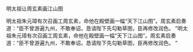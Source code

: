 明太祖让周玄素画江山图

明太祖朱元璋有次召画工周玄素，命他在殿壁画一幅“天下江山图”。周玄素启奏道：“臣不曾游遍九州，不敢奉诏。恳请陛下先勾勒草图，臣再修改润色。
”明太祖朱元璋有次召画工周玄素，命他在殿壁画一幅“天下江山图”。周玄素启奏道：“臣不曾游遍九州，不敢奉诏。恳请陛下先勾勒草图，臣再修改润色。
”